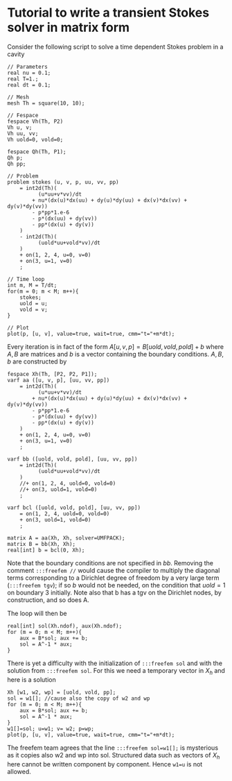 # Tutorial to write a transient Stokes solver in matrix form

Consider the following script to solve a time dependent Stokes problem in a cavity

```freefem
// Parameters
real nu = 0.1;
real T=1.;
real dt = 0.1;

// Mesh
mesh Th = square(10, 10);

// Fespace
fespace Vh(Th, P2)
Vh u, v;
Vh uu, vv;
Vh uold=0, vold=0;

fespace Qh(Th, P1);
Qh p;
Qh pp;

// Problem
problem stokes (u, v, p, uu, vv, pp)
	= int2d(Th)(
		  (u*uu+v*vv)/dt
		+ nu*(dx(u)*dx(uu) + dy(u)*dy(uu) + dx(v)*dx(vv) + dy(v)*dy(vv))
		- p*pp*1.e-6
		- p*(dx(uu)	+ dy(vv))
		- pp*(dx(u) + dy(v))
	)
	- int2d(Th)(
		  (uold*uu+vold*vv)/dt
	)
	+ on(1, 2, 4, u=0, v=0)
	+ on(3, u=1, v=0)
	;

// Time loop
int m, M = T/dt;
for(m = 0; m < M; m++){
	stokes;
	uold = u;
	vold = v;
}

// Plot
plot(p, [u, v], value=true, wait=true, cmm="t="+m*dt);
```

Every iteration is in fact of the form $A[u,v,p] = B[uold,vold,pold] + b$ where $A,B$ are matrices and $b$ is a vector containing the boundary conditions. $A,B,b$ are constructed by

```freefem
fespace Xh(Th, [P2, P2, P1]);
varf aa ([u, v, p], [uu, vv, pp])
	= int2d(Th)(
		  (u*uu+v*vv)/dt
		+ nu*(dx(u)*dx(uu) + dy(u)*dy(uu) + dx(v)*dx(vv) + dy(v)*dy(vv))
		- p*pp*1.e-6
		- p*(dx(uu) + dy(vv))
		- pp*(dx(u) + dy(v))
	)
	+ on(1, 2, 4, u=0, v=0)
	+ on(3, u=1, v=0)
	;

varf bb ([uold, vold, pold], [uu, vv, pp])
	= int2d(Th)(
		  (uold*uu+vold*vv)/dt
	)
	//+ on(1, 2, 4, uold=0, vold=0)
	//+ on(3, uold=1, vold=0)
	;

varf bcl ([uold, vold, pold], [uu, vv, pp])
	= on(1, 2, 4, uold=0, vold=0)
	+ on(3, uold=1, vold=0)
	;

matrix A = aa(Xh, Xh, solver=UMFPACK);
matrix B = bb(Xh, Xh);
real[int] b = bcl(0, Xh);
```

Note that the boundary conditions are not specified in $bb$. Removing the comment `:::freefem //` would cause the compiler to multiply the diagonal terms corresponding to a Dirichlet degree of freedom by a very large term (`:::freefem tgv`); if so $b$ would not be needed, on the condition that $uold=1$ on boundary 3 initially. Note also that b has a tgv on the Dirichlet nodes, by construction, and so does A.

The loop will then be
```freefem
real[int] sol(Xh.ndof), aux(Xh.ndof);
for (m = 0; m < M; m++){
	aux = B*sol; aux += b;
	sol = A^-1 * aux;
}
```

There is yet a difficulty with the initialization of `:::freefem sol` and with the solution from `:::freefem sol`. For this we need a temporary vector in $X_h$ and here is a solution

```freefem
Xh [w1, w2, wp] = [uold, vold, pp];
sol = w1[];	//cause also the copy of w2 and wp
for (m = 0; m < M; m++){
	aux = B*sol; aux += b;
	sol = A^-1 * aux;
}
w1[]=sol; u=w1; v= w2; p=wp;
plot(p, [u, v], value=true, wait=true, cmm="t="+m*dt);
```

The freefem team agrees that the line `:::freefem sol=w1[];` is mysterious as it copies also w2 and wp into sol. Structured data such as vectors of $X_h$ here cannot be written component by component. Hence `w1=u` is not allowed.
